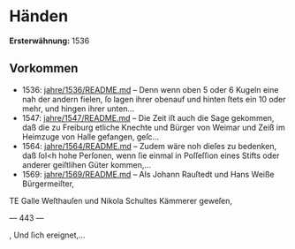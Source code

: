 # Händen

**Ersterwähnung:** 1536

## Vorkommen
- 1536: [jahre/1536/README.md](../jahre/1536/README.md) – Denn wenn oben 5 oder 6 Kugeln eine nah der
andern fielen, ſo lagen ihrer obenauf und hinten ſtets ein
10 oder mehr, und hingen ihrer unten...
- 1547: [jahre/1547/README.md](../jahre/1547/README.md) – Die Zeit iſt auch
die Sage gekommen, daß die zu Freiburg etliche Knechte
und Bürger von Weimar und Zeiß im Heimzuge von
Halle gefangen, geſc...
- 1564: [jahre/1564/README.md](../jahre/1564/README.md) – Zudem wäre noh dieſes
zu bedenken, daß ſol<h hohe Perſonen, wenn ſie einmal
in Poſſeſſion eines Stifts oder anderer geiſtlihen Güter
kommen,...
- 1569: [jahre/1569/README.md](../jahre/1569/README.md) – Als Johann Rauſtedt und Hans Weiße Bürgermeiſter,

TE Galle Weſthauſen und Nikola Schultes Kämmerer geweſen,


— 443 —

, Und ſich ereignet,...
